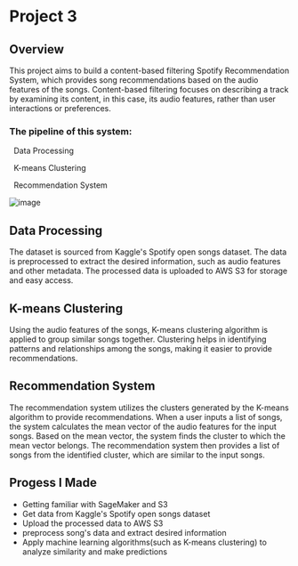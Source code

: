 # Project 3 

## Overview
This project aims to build a content-based filtering Spotify Recommendation System, which provides song recommendations based on the audio features of the songs. Content-based filtering focuses on describing a track by examining its content, in this case, its audio features, rather than user interactions or preferences.

### The pipeline of this system:

&nbsp; Data Processing

&nbsp; K-means Clustering

&nbsp; Recommendation System 


![image](https://user-images.githubusercontent.com/101923398/235553888-351d9523-5eb7-43fc-a5b2-5e9aa18c7184.png)


## Data Processing
The dataset is sourced from Kaggle's Spotify open songs dataset.
The data is preprocessed to extract the desired information, such as audio features and other metadata.
The processed data is uploaded to AWS S3 for storage and easy access.

## K-means Clustering
Using the audio features of the songs, K-means clustering algorithm is applied to group similar songs together.
Clustering helps in identifying patterns and relationships among the songs, making it easier to provide recommendations.

## Recommendation System
The recommendation system utilizes the clusters generated by the K-means algorithm to provide recommendations.
When a user inputs a list of songs, the system calculates the mean vector of the audio features for the input songs.
Based on the mean vector, the system finds the cluster to which the mean vector belongs.
The recommendation system then provides a list of songs from the identified cluster, which are similar to the input songs.






## Progess I Made
- Getting familiar with SageMaker and S3
- Get data from Kaggle's Spotify open songs dataset
- Upload the processed data to AWS S3
- preprocess song's data and extract desired information
- Apply machine learning algorithms(such as K-means clustering) to analyze similarity and make predictions 

